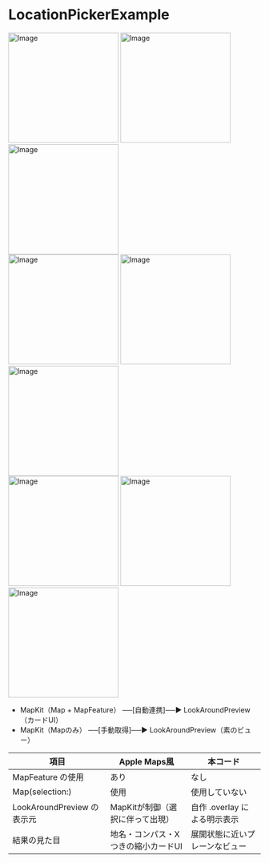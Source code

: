 # LocationPickerExample

<div>
<img width="220" alt="Image" src="https://github.com/user-attachments/assets/259bf24c-b9be-4a90-9635-5bd6f8d64ccc" />
<img width="220" alt="Image" src="https://github.com/user-attachments/assets/27c9e7fa-9c9a-44a5-a77e-d344d563ddb4" />
<img width="220" alt="Image" src="https://github.com/user-attachments/assets/6353d3e0-e9c1-469e-8f81-8b790a0e6334" />
</div>
<div>
<img width="220" alt="Image" src="https://github.com/user-attachments/assets/0d64c2e6-6bec-4f1c-aec7-e005430fae4e" />
<img width="220" alt="Image" src="https://github.com/user-attachments/assets/e6c57a3b-0c7c-487e-8035-8bc28d871af7" />
<img width="220" alt="Image" src="https://github.com/user-attachments/assets/b4e97184-680a-4816-99ba-6ec389fef699" />
</div>
<div>
<img width="220" alt="Image" src="https://github.com/user-attachments/assets/7c9af0c2-2e5e-4e39-a9e1-1693f4c14bf2" />
<img width="220" alt="Image" src="https://github.com/user-attachments/assets/43219bf2-c1a7-45c7-968e-74ab73e000ce" />
<img width="220" alt="Image" src="https://github.com/user-attachments/assets/f15e0259-1836-4505-8357-d154bc9b177d" />
</div>


- MapKit（Map + MapFeature） ──[自動連携]──▶ LookAroundPreview（カードUI）
- MapKit（Mapのみ）       ──[手動取得]──▶ LookAroundPreview（素のビュー）


|項目	|Apple Maps風	|本コード|
|--|--|--|
|MapFeature の使用	|あり	|なし|
|Map(selection:)	|使用	|使用していない|
|LookAroundPreview の表示元	|MapKitが制御（選択に伴って出現）	|自作 .overlay による明示表示|
|結果の見た目	|地名・コンパス・Xつきの縮小カードUI	|展開状態に近いプレーンなビュー|
